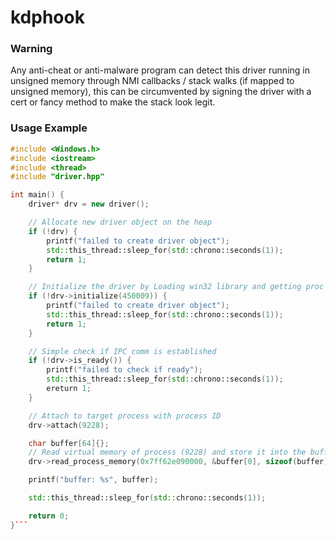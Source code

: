 # kdphook
### Warning
Any anti-cheat or anti-malware program can detect this driver running in unsigned memory through NMI callbacks / stack walks (if mapped to unsigned memory), this can be circumvented by signing the driver with a cert or fancy method to make the stack look legit. 
### Usage Example
```c++
#include <Windows.h>
#include <iostream>
#include <thread>
#include "driver.hpp" 

int main() {
    driver* drv = new driver();

    // Allocate new driver object on the heap
    if (!drv) {
        printf("failed to create driver object");
        std::this_thread::sleep_for(std::chrono::seconds(1));
        return 1;
    }

    // Initialize the driver by Loading win32 library and getting proc address of IPC routine
    if (!drv->initialize(450009)) {
        printf("failed to create driver object");
        std::this_thread::sleep_for(std::chrono::seconds(1));
        return 1;
    }

    // Simple check if IPC comm is established
    if (!drv->is_ready()) {
        printf("failed to check if ready");
        std::this_thread::sleep_for(std::chrono::seconds(1));
        ereturn 1;
    }

    // Attach to target process with process ID
    drv->attach(9228);

    char buffer[64]{};
    // Read virtual memory of process (9228) and store it into the buffer
    drv->read_process_memory(0x7ff62e090000, &buffer[0], sizeof(buffer));

    printf("buffer: %s", buffer);

    std::this_thread::sleep_for(std::chrono::seconds(1));

    return 0;
}```
